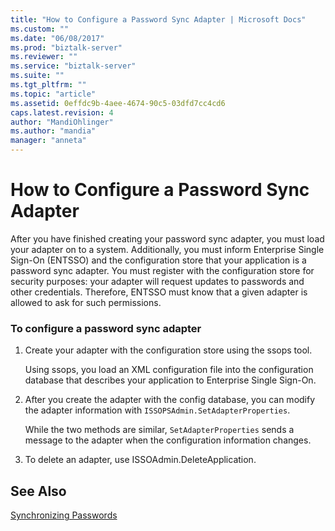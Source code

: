 ```yaml
---
title: "How to Configure a Password Sync Adapter | Microsoft Docs"
ms.custom: ""
ms.date: "06/08/2017"
ms.prod: "biztalk-server"
ms.reviewer: ""
ms.service: "biztalk-server"
ms.suite: ""
ms.tgt_pltfrm: ""
ms.topic: "article"
ms.assetid: 0effdc9b-4aee-4674-90c5-03dfd7cc4cd6
caps.latest.revision: 4
author: "MandiOhlinger"
ms.author: "mandia"
manager: "anneta"
---
```

# How to Configure a Password Sync Adapter
After you have finished creating your password sync adapter, you must load your adapter on to a system. Additionally, you must inform Enterprise Single Sign-On (ENTSSO) and the configuration store that your application is a password sync adapter. You must register with the configuration store for security purposes: your adapter will request updates to passwords and other credentials. Therefore, ENTSSO must know that a given adapter is allowed to ask for such permissions.  
  
### To configure a password sync adapter  
  
1.  Create your adapter with the configuration store using the ssops tool.  
  
     Using ssops, you load an XML configuration file into the configuration database that describes your application to Enterprise Single Sign-On.  
  
2.  After you create the adapter with the config database, you can modify the adapter information with `ISSOPSAdmin.SetAdapterProperties`.  
  
     While the two methods are similar, `SetAdapterProperties` sends a message to the adapter when the configuration information changes.  
  
3.  To delete an adapter, use ISSOAdmin.DeleteApplication.  
  
## See Also  
 [Synchronizing Passwords](../core/synchronizing-passwords.md)